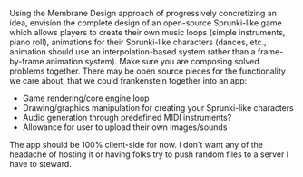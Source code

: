 Using the Membrane Design approach of progressively concretizing an idea, envision the complete design of an open-source Sprunki-like game which allows players to create their own music loops (simple instruments, piano roll), animations for their Sprunki-like characters (dances, etc., animation should use an interpolation-based system rather than a frame-by-frame animation system). Make sure you are composing solved problems together. There may be open source pieces for the functionality we care about, that we could frankenstein together into an app:
- Game rendering/core engine loop
- Drawing/graphics manipulation for creating your Sprunki-like characters
- Audio generation through predefined MIDI instruments?
- Allowance for user to upload their own images/sounds

The app should be 100% client-side for now. I don't want any of the headache of hosting it or having folks try to push random files to a server I have to steward.